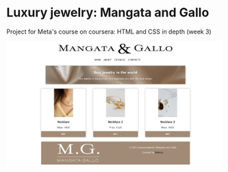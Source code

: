 # Luxury jewelry: Mangata and Gallo

Project for Meta's course on coursera: HTML and CSS in depth (week 3)

<img src="/images/screenshot.png" alt="page screenshot" />